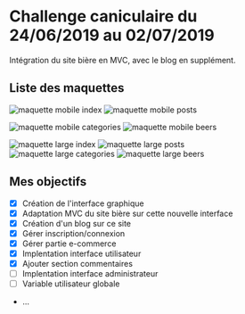 # Challenge caniculaire du 24/06/2019 au 02/07/2019 #

Intégration du site bière en MVC, avec le blog en supplément.

## Liste des maquettes ##

![maquette mobile index](/www/public/assets/img/MobileIndex.png)
![maquette mobile posts](/www/public/assets/img/MobilePosts.png)

![maquette mobile categories](/www/public/assets/img/MobileCateg.png)
![maquette mobile beers](/www/public/assets/img/MobileBeers.png)

![maquette large index](/www/public/assets/img/LargeIndex.png)
![maquette large posts](/www/public/assets/img/LargePosts.png)
![maquette large categories](/www/public/assets/img/LargeCateg.png)
![maquette large beers](/www/public/assets/img/LargeBeers.png)

## Mes objectifs ##

- [x] Création de l'interface graphique
- [x] Adaptation MVC du site bière sur cette nouvelle interface
- [x] Création d'un blog sur ce site
- [x] Gérer inscription/connexion
- [x] Gérer partie e-commerce
- [x] Implentation interface utilisateur
- [x] Ajouter section commentaires
- [ ] Implentation interface administrateur
- [ ] Variable utilisateur globale
- ...